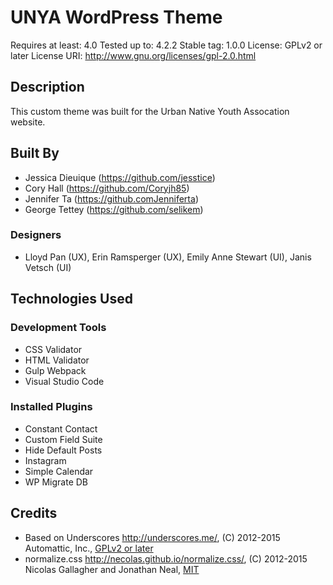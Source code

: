 # UNYA WordPress Theme

Requires at least: 4.0
Tested up to: 4.2.2
Stable tag: 1.0.0
License: GPLv2 or later
License URI: http://www.gnu.org/licenses/gpl-2.0.html

## Description

This custom theme was built for the Urban Native Youth Assocation website.

## Built By

- Jessica Dieuique (https://github.com/jesstice)
- Cory Hall (https://github.com/Coryjh85)
- Jennifer Ta (https://github.comJenniferta)
- George Tettey (https://github.com/selikem)

### Designers

- Lloyd Pan (UX), Erin Ramsperger (UX), Emily Anne Stewart (UI), Janis Vetsch (UI)

## Technologies Used

### Development Tools
- CSS Validator
- HTML Validator
- Gulp Webpack
- Visual Studio Code

### Installed Plugins
- Constant Contact
- Custom Field Suite
- Hide Default Posts
- Instagram
- Simple Calendar
- WP Migrate DB

## Credits

- Based on Underscores http://underscores.me/, (C) 2012-2015 Automattic, Inc., [GPLv2 or later](https://www.gnu.org/licenses/gpl-2.0.html)
- normalize.css http://necolas.github.io/normalize.css/, (C) 2012-2015 Nicolas Gallagher and Jonathan Neal, [MIT](http://opensource.org/licenses/MIT)
